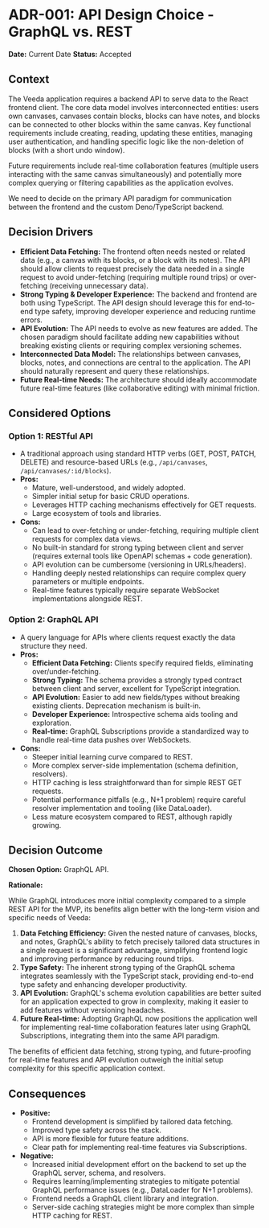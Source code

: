 # ADR-001: API Design Choice - GraphQL vs. REST

**Date:** Current Date
**Status:** Accepted

## Context

The Veeda application requires a backend API to serve data to the React frontend client. The core data model involves interconnected entities: users own canvases, canvases contain blocks, blocks can have notes, and blocks can be connected to other blocks within the same canvas. Key functional requirements include creating, reading, updating these entities, managing user authentication, and handling specific logic like the non-deletion of blocks (with a short undo window).

Future requirements include real-time collaboration features (multiple users interacting with the same canvas simultaneously) and potentially more complex querying or filtering capabilities as the application evolves.

We need to decide on the primary API paradigm for communication between the frontend and the custom Deno/TypeScript backend.

## Decision Drivers

*   **Efficient Data Fetching:** The frontend often needs nested or related data (e.g., a canvas with its blocks, or a block with its notes). The API should allow clients to request precisely the data needed in a single request to avoid under-fetching (requiring multiple round trips) or over-fetching (receiving unnecessary data).
*   **Strong Typing & Developer Experience:** The backend and frontend are both using TypeScript. The API design should leverage this for end-to-end type safety, improving developer experience and reducing runtime errors.
*   **API Evolution:** The API needs to evolve as new features are added. The chosen paradigm should facilitate adding new capabilities without breaking existing clients or requiring complex versioning schemes.
*   **Interconnected Data Model:** The relationships between canvases, blocks, notes, and connections are central to the application. The API should naturally represent and query these relationships.
*   **Future Real-time Needs:** The architecture should ideally accommodate future real-time features (like collaborative editing) with minimal friction.

## Considered Options

### Option 1: RESTful API

*   A traditional approach using standard HTTP verbs (GET, POST, PATCH, DELETE) and resource-based URLs (e.g., `/api/canvases`, `/api/canvases/:id/blocks`).
*   **Pros:**
    *   Mature, well-understood, and widely adopted.
    *   Simpler initial setup for basic CRUD operations.
    *   Leverages HTTP caching mechanisms effectively for GET requests.
    *   Large ecosystem of tools and libraries.
*   **Cons:**
    *   Can lead to over-fetching or under-fetching, requiring multiple client requests for complex data views.
    *   No built-in standard for strong typing between client and server (requires external tools like OpenAPI schemas + code generation).
    *   API evolution can be cumbersome (versioning in URLs/headers).
    *   Handling deeply nested relationships can require complex query parameters or multiple endpoints.
    *   Real-time features typically require separate WebSocket implementations alongside REST.

### Option 2: GraphQL API

*   A query language for APIs where clients request exactly the data structure they need.
*   **Pros:**
    *   **Efficient Data Fetching:** Clients specify required fields, eliminating over/under-fetching.
    *   **Strong Typing:** The schema provides a strongly typed contract between client and server, excellent for TypeScript integration.
    *   **API Evolution:** Easier to add new fields/types without breaking existing clients. Deprecation mechanism is built-in.
    *   **Developer Experience:** Introspective schema aids tooling and exploration.
    *   **Real-time:** GraphQL Subscriptions provide a standardized way to handle real-time data pushes over WebSockets.
*   **Cons:**
    *   Steeper initial learning curve compared to REST.
    *   More complex server-side implementation (schema definition, resolvers).
    *   HTTP caching is less straightforward than for simple REST GET requests.
    *   Potential performance pitfalls (e.g., N+1 problem) require careful resolver implementation and tooling (like DataLoader).
    *   Less mature ecosystem compared to REST, although rapidly growing.

## Decision Outcome

**Chosen Option:** GraphQL API.

**Rationale:**

While GraphQL introduces more initial complexity compared to a simple REST API for the MVP, its benefits align better with the long-term vision and specific needs of Veeda:

1.  **Data Fetching Efficiency:** Given the nested nature of canvases, blocks, and notes, GraphQL's ability to fetch precisely tailored data structures in a single request is a significant advantage, simplifying frontend logic and improving performance by reducing round trips.
2.  **Type Safety:** The inherent strong typing of the GraphQL schema integrates seamlessly with the TypeScript stack, providing end-to-end type safety and enhancing developer productivity.
3.  **API Evolution:** GraphQL's schema evolution capabilities are better suited for an application expected to grow in complexity, making it easier to add features without versioning headaches.
4.  **Future Real-time:** Adopting GraphQL now positions the application well for implementing real-time collaboration features later using GraphQL Subscriptions, integrating them into the same API paradigm.

The benefits of efficient data fetching, strong typing, and future-proofing for real-time features and API evolution outweigh the initial setup complexity for this specific application context.

## Consequences

*   **Positive:**
    *   Frontend development is simplified by tailored data fetching.
    *   Improved type safety across the stack.
    *   API is more flexible for future feature additions.
    *   Clear path for implementing real-time features via Subscriptions.
*   **Negative:**
    *   Increased initial development effort on the backend to set up the GraphQL server, schema, and resolvers.
    *   Requires learning/implementing strategies to mitigate potential GraphQL performance issues (e.g., DataLoader for N+1 problems).
    *   Frontend needs a GraphQL client library and integration.
    *   Server-side caching strategies might be more complex than simple HTTP caching for REST. 